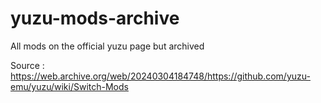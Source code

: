 # yuzu-mods-archive
All mods on the official yuzu page but archived

Source : https://web.archive.org/web/20240304184748/https://github.com/yuzu-emu/yuzu/wiki/Switch-Mods
